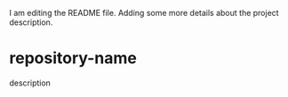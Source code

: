 I am editing the README file. Adding some more details about the project description.

# repository-name
description
